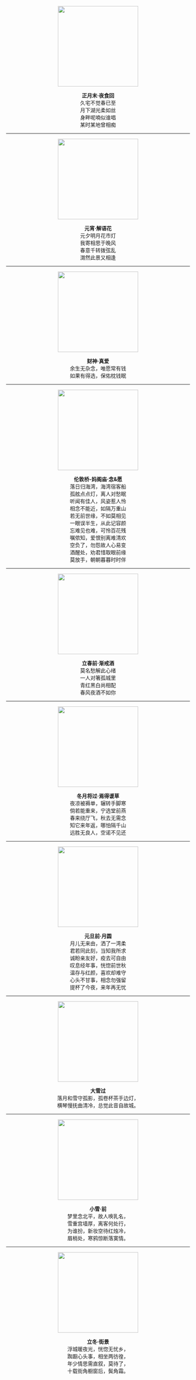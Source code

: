 <div align="center">

<img src="https://github.com/user-attachments/assets/2b045ff5-ef4c-437c-be4d-0dc10e7fd7f0" width="220"/>

**正月末·夜食回**  
久宅不觉春已至  
月下湖光柔如丝  
身畔呢喃似谁唱  
某时某地曾相痴  

---

<img src="https://github.com/user-attachments/assets/85910b6b-bc10-4f4b-a50e-dee93d44403d" width="220"/>

**元宵·解语花**  
元夕明月花市灯  
我寄相思于晚风  
春意千转拨弦乱  
潸然此景又相逢  

---

<img src="https://github.com/user-attachments/assets/895ccca6-3f15-4b00-a0dd-d36d135313e3" width="220"/>

**财神·真爱**  
余生无杂念，唯愿常有钱  
如果有得选，保佑枕钱眠  

---

<img src="https://github.com/user-attachments/assets/3e75dc7e-196e-4011-bc6d-ecf462dbf447" width="220"/>

**伦敦桥-妈阁庙·念&愿**  
落日归海湾，海湾宿客船  
孤舷点点灯，离人对愁眠  
听闻有佳人，风姿惹人怜  
相念不能近，如隔万重山  
若无前世缘，不如莫相见  
一眼误半生，从此记容颜  
忘难见也难，可怜百花残  
嘱侬知，爱恨别离难清欢  
空负了，勿怨故人心易变  
酒醒处，劝君惜取眼前缘  
莫放手，朝朝暮暮时时伴  

---

<img src="https://github.com/user-attachments/assets/2a1b833f-1bdb-4aad-a6d1-35761e80ba69" width="220"/>

**立春前·渐戒酒**  
莫名愁解此心绪  
一人对箸孤城里  
青红黑白尚相配  
春风夜酒不如你  

---

<img src="https://github.com/user-attachments/assets/78f50c3b-3e8e-4755-9370-4cffa55a118b" width="220"/>

**冬月将过·焉得谖草**  
夜凉被褥单，辗转手脚寒  
倘若能重来，宁选堂前燕  
春来绕厅飞，秋去无需念  
知它来年返，哪怕隔千山  
远胜无良人，空诺不见还  

---

<img src="https://github.com/user-attachments/assets/7d028c12-cbcb-4cba-8290-3ca0f5d0767d" width="220"/>

**元旦前·月圆**  
月儿无来由，洒了一湾柔  
君若同此刻，当知我所求  
诚盼亲友好，疫去可自由  
叹息经年事，恍惚前世秋  
温存与红颜，喜欢却难守  
心头不甘事，相念勿强留  
提杯了今夜，来年再无忧  

---

<img src="https://github.com/user-attachments/assets/a149b72d-4cc1-4c2c-a0b8-d710c4619e97" width="220"/>

**大雪过**  
落月和雪守孤影，孤卷杯茶手边灯，  
横琴慢抚曲清冷，总觉此音自故城。  

---

<img src="https://github.com/user-attachments/assets/1d92bfd4-ae2c-4ae0-9bbe-8eb0246f92db" width="220"/>

**小雪·前**  
梦里念北平，故人唤乳名，  
雪重宫墙厚，离客何处行，  
为谁扮，新妆空待红烛冷，  
眉梢处，寒鸦惊断落寞情。  

---

<img src="https://github.com/user-attachments/assets/b7c736d5-a9f4-4d34-8d71-459dd57f1b8a" width="220"/>

**立冬·街景**  
浮城暖夜光，恍惚无忧乡，  
踟蹰心头事，相坐两彷徨，  
年少情思需直叙，莫待了，  
十载街角橱窗后，鬓角霜。  

</div>